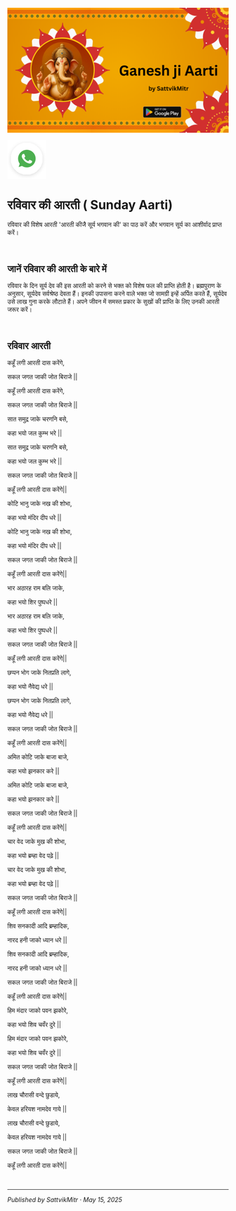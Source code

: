 <!-- Banner SVG -->
![Banner](https://raw.githubusercontent.com/anandwana001/content-repo/refs/heads/main/aarti/ganesh/ganesh_ji_aarti_banner.png)

<!-- Share & WhatsApp icons as SVG -->
<a href="https://api.whatsapp.com/send?text=Check%20out%20this%20article%20in%20the%20Hanuman%20Chalisa%20app%3A%20https%3A%2F%2Fwww.sattvikmitr.com%2Farticles%3FcontentUrl%3Dhttps%253A%252F%252Fraw.githubusercontent.com%252Fanandwana001%252Fcontent-repo%252Frefs%252Fheads%252Fmain%252Faarti%252Fganesh%252Fravivar_aarti_hindi.md%26title%3DGanesh%2520Aarti">
  <img src="https://raw.githubusercontent.com/anandwana001/content-repo/refs/heads/main/assets/ic_wtsapp_share_rounded.svg" alt="WhatsApp"/>
</a>

<br>

# रविवार की आरती ( Sunday Aarti)
रविवार की विशेष आरती 'आरती कीजै सूर्य भगवान की' का पाठ करें और भगवान सूर्य का आशीर्वाद प्राप्त करें।

<br>

## जानें रविवार की आरती के बारे में
रविवार के दिन सूर्य देव की इस आरती को करने से भक्त को विशेष फल की प्राप्ति होती है। ब्रह्मपुराण के अनुसार, सूर्यदेव सर्वश्रेष्ठ देवता हैं। इनकी उपासना करने वाले भक्त जो सामग्री इन्हें अर्पित करते हैं, सूर्यदेव उसे लाख गुना करके लौटाते हैं। अपने जीवन में समस्त प्रकार के सुखों की प्राप्ति के लिए उनकी आरती जरूर करें।

<br>

## रविवार आरती
कहूँ लगी आरती दास करेंगे,

सकल जगत जाकी जोत बिराजे ||

कहूँ लगी आरती दास करेंगे,

सकल जगत जाकी जोत बिराजे ||

सात समुद्र जाके चरणनि बसे,

कहा भयो जल कुम्भ भरे ||

सात समुद्र जाके चरणनि बसे,

कहा भयो जल कुम्भ भरे ||

सकल जगत जाकी जोत बिराजे ||

कहूँ लगी आरती दास करेंगे||

कोटि भानु जाके नख की शोभा,

कहा भयो मंदिर दीप धरे ||

कोटि भानु जाके नख की शोभा,

कहा भयो मंदिर दीप धरे ||

सकल जगत जाकी जोत बिराजे ||

कहूँ लगी आरती दास करेंगे||

भार अठारह राम बलि जाके,

कहा भयो शिर पुष्पधरे ||

भार अठारह राम बलि जाके,

कहा भयो शिर पुष्पधरे ||

सकल जगत जाकी जोत बिराजे ||

कहूँ लगी आरती दास करेंगे||

छप्पन भोग जाके नितप्रति लागे,

कहा भयो नैवेद्य धरे ||

छप्पन भोग जाके नितप्रति लागे,

कहा भयो नैवेद्य धरे ||

सकल जगत जाकी जोत बिराजे ||

कहूँ लगी आरती दास करेंगे||

अमित कोटि जाके बाजा बाजे,

कहा भयो झनकार करे ||

अमित कोटि जाके बाजा बाजे,

कहा भयो झनकार करे ||

सकल जगत जाकी जोत बिराजे ||

कहूँ लगी आरती दास करेंगे||

चार वेद जाके मुख की शोभा,

कहा भयो ब्रम्हा वेद पढ़े ||

चार वेद जाके मुख की शोभा,

कहा भयो ब्रम्हा वेद पढ़े ||

सकल जगत जाकी जोत बिराजे ||

कहूँ लगी आरती दास करेंगे||

शिव सनकादी आदि ब्रम्हादिक,

नारद हनी जाको ध्यान धरे ||

शिव सनकादी आदि ब्रम्हादिक,

नारद हनी जाको ध्यान धरे ||

सकल जगत जाकी जोत बिराजे ||

कहूँ लगी आरती दास करेंगे||

हिम मंदार जाको पवन झकोरे,

कहा भयो शिव चवँर दुरे ||

हिम मंदार जाको पवन झकोरे,

कहा भयो शिव चवँर दुरे ||

सकल जगत जाकी जोत बिराजे ||

कहूँ लगी आरती दास करेंगे||

लाख चौरासी वन्दे छुडाये,

केवल हरियश नामदेव गाये ||

लाख चौरासी वन्दे छुडाये,

केवल हरियश नामदेव गाये ||

सकल जगत जाकी जोत बिराजे ||

कहूँ लगी आरती दास करेंगे||


<br>

---

*Published by SattvikMitr · May 15, 2025*
